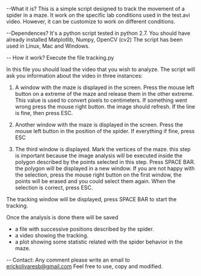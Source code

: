 --What it is?
This is a simple script designed to track the movement of a spider in a maze.
It work on the specific lab conditions used in the test.avi video. However, it can be customize to work on different conditions.

--Dependences?
It's a python script tested in python 2.7.
You should have already installed Matplotlib, Numpy, OpenCV (cv2)
The script has been used in Linux, Mac and Windows.

-- How it work?
Execute the file tracking.py

In this file you should load the video that you wish to analyze.
The script will ask you information about the video in three instances:

1) A window with the maze is displayed in the screen.
Press the mouse left button on a extreme of the maze and release them in the other extreme. This value is used to convert pixels to centimeters.
If something went wrong press the mouse right button. the image should refresh.
If the line is fine, then press ESC.

2) Another window with the maze is displayed in the screen.
Press the mouse left button in the position of the spider.
If everything if fine, press ESC

3) The third window is displayed.
Mark the vertices of the maze. this step is important because the image analysis will be executed inside the polygon described by the points selected in this step.
Press SPACE BAR. the polygon will be displayed in a new window. If you are not happy with the selection, press the mouse right button on the first window, the points will be erased and you could select them again.
When the selection is correct, press ESC.

The tracking window will be displayed, press SPACE BAR to start the tracking.

Once the analysis is done there will be saved
- a file with successive positions described by the spider.
- a video showing the tracking.
- a plot showing some statistic related with the spider behavior in the maze.


-- Contact:
Any comment please write an email to erickolivaresb@gmail.com
Feel free to use, copy and modified.
